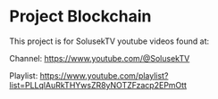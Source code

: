 # Project Blockchain

This project is for SolusekTV youtube videos found at:

Channel:
https://www.youtube.com/@SolusekTV


Playlist:
https://www.youtube.com/playlist?list=PLLqlAuRkTHYwsZR8yNOTZFzacp2EPmOtt